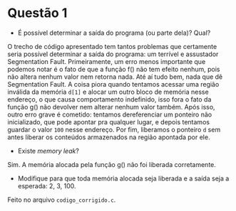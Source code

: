 # Questão 1

* É possível determinar a saída do programa (ou parte dela)? Qual?  

O trecho de código apresentado tem tantos problemas que certamente seria
possível determinar a saída do programa: um terrível e assustador Segmentation Fault.
Primeiramente, um erro menos importante que podemos notar é o fato de que a função
f() não tem efeito nenhum, pois não altera nenhum valor nem retorna nada. Até aí tudo
bem, nada que dê Segmentation Fault. A coisa piora quando tentamos acessar uma região
inválida da memória `d[1]` e alocar um outro bloco de memória nesse endereço, o que causa
comportamento indefinido, isso fora o fato da função g() não devolver nem alterar nenhum
valor também. Após isso, outro erro grave é cometido: tentamos dereferenciar um ponteiro
não inicializado, que pode apontar pra qualquer lugar, e depois tentamos guardar
o valor `100` nesse endereço. Por fim, liberamos o ponteiro `d` sem antes liberar os
conteúdos armazenados na região apontada por ele.

* Existe _memory leak_?  

Sim. A memória alocada pela função g() não foi liberada corretamente.

*  Modifique para que toda memória alocada seja liberada e a saída seja a esperada: 2, 3, 100.

Feito no arquivo `codigo_corrigido.c`.
